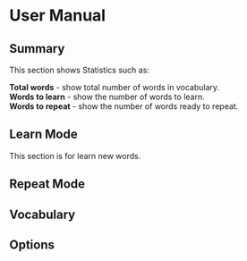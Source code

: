 # User Manual

## Summary

This section shows Statistics such as:

**Total words** - show total number of words in vocabulary.<br>
**Words to learn** - show the number of words to learn.<br>
**Words to repeat** - show the number of words ready to repeat.

## Learn Mode

This section is for learn new words.

## Repeat Mode

## Vocabulary

## Options

